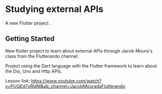 # Studying external APIs

A new Flutter project .

## Getting Started

New flutter project to learn about external APIs through Jacob Moura's class from the Flutterando channel.

Project using the Dart language with the Flutter framework to learn about the Dio, Uno and Http APIs.

Lesson link: https://www.youtube.com/watch?v=PUQEd7xRldM&ab_channel=JacobMouradaFlutterando
